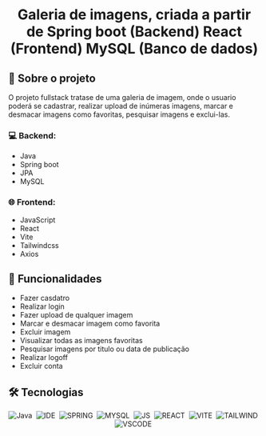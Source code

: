 <h1 align="center"> 
    Galeria de imagens, criada a partir de Spring boot (Backend) React (Frontend) MySQL (Banco de dados)
</h1>

## 📖 Sobre o projeto
O projeto fullstack tratase de uma galeria de imagem, onde o usuario poderá se cadastrar, realizar upload de inúmeras imagens, marcar e desmacar imagens como favoritas, pesquisar imagens e exclui-las.

### 💻 Backend: 
* Java
* Spring boot
* JPA
* MySQL

### 🌐 Frontend:
* JavaScript
* React
* Vite
* Tailwindcss
* Axios

## 📌 Funcionalidades
* Fazer casdatro
* Realizar login
* Fazer upload de qualquer imagem
* Marcar e desmacar imagem como favorita
* Excluir imagem
* Visualizar todas as imagens favoritas
* Pesquisar imagens por titulo ou data de publicação 
* Realizar logoff
* Excluir conta

## 🛠️ Tecnologias 
<div align="center">

![Java](https://img.shields.io/badge/Java-ED8B00?style=for-the-badge&logo=java&logoColor=white)&nbsp;
![IDE](https://img.shields.io/badge/IntelliJ_IDEA-000000.svg?style=for-the-badge&logo=intellij-idea&logoColor=white)&nbsp;
![SPRING](https://img.shields.io/badge/Spring_Boot-F2F4F9?style=for-the-badge&logo=spring-boot)&nbsp;
![MYSQL](https://img.shields.io/badge/MySQL-005C84?style=for-the-badge&logo=mysql&logoColor=white)&nbsp;
![JS](https://img.shields.io/badge/JavaScript-323330?style=for-the-badge&logo=javascript&logoColor=F7DF1E)&nbsp;
![REACT](https://img.shields.io/badge/React-20232A?style=for-the-badge&logo=react&logoColor=61DAFB)&nbsp;
![VITE](https://img.shields.io/badge/Vite-B73BFE?style=for-the-badge&logo=vite&logoColor=FFD62E)&nbsp;
![TAILWIND](https://img.shields.io/badge/Tailwind_CSS-38B2AC?style=for-the-badge&logo=tailwind-css&logoColor=white)&nbsp;
![VSCODE](https://img.shields.io/badge/VSCode-0078D4?style=for-the-badge&logo=visual%20studio%20code&logoColor=white)&nbsp;

</div>




